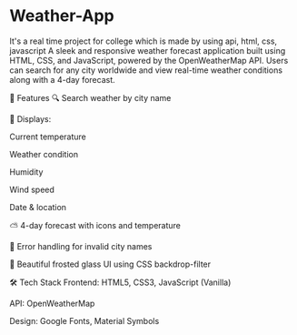 # Weather-App
It's a real time project for college which is made by using api, html, css, javascript
A sleek and responsive weather forecast application built using HTML, CSS, and JavaScript, powered by the OpenWeatherMap API. Users can search for any city worldwide and view real-time weather conditions along with a 4-day forecast.

🚀 Features
🔍 Search weather by city name

📍 Displays:

Current temperature

Weather condition

Humidity

Wind speed

Date & location

⛅ 4-day forecast with icons and temperature

🧭 Error handling for invalid city names

🧊 Beautiful frosted glass UI using CSS backdrop-filter

🛠️ Tech Stack
Frontend: HTML5, CSS3, JavaScript (Vanilla)

API: OpenWeatherMap

Design: Google Fonts, Material Symbols
